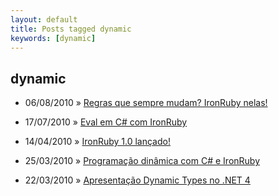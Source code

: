 ```yaml
---
layout: default
title: Posts tagged dynamic
keywords: [dynamic]
---
```

<h2 class="category">dynamic</h2>
<ul class="posts">
<li>
<p>
<span class="date">06/08/2010</span> &raquo; 
<a href="/blog/regras-que-sempre-mudam-ironruby-nelas">Regras que sempre mudam? IronRuby nelas!</a>
</p>
</li> 
<li>
<p>
<span class="date">17/07/2010</span> &raquo; 
<a href="/blog/eval-em-c-com-ironruby">Eval em C# com IronRuby</a>
</p>
</li> 
<li>
<p>
<span class="date">14/04/2010</span> &raquo; 
<a href="/blog/ironruby-1-0-lancado">IronRuby 1.0 lançado!</a>
</p>
</li> 
<li>
<p>
<span class="date">25/03/2010</span> &raquo; 
<a href="/blog/programacao-dinamica-com-c-e-ironruby">Programação dinâmica com C# e IronRuby</a>
</p>
</li> 
<li>
<p>
<span class="date">22/03/2010</span> &raquo; 
<a href="/blog/apresentacao-dynamic-types-no-net-4">Apresentação Dynamic Types no .NET 4</a>
</p>
</li> 
</ul>

